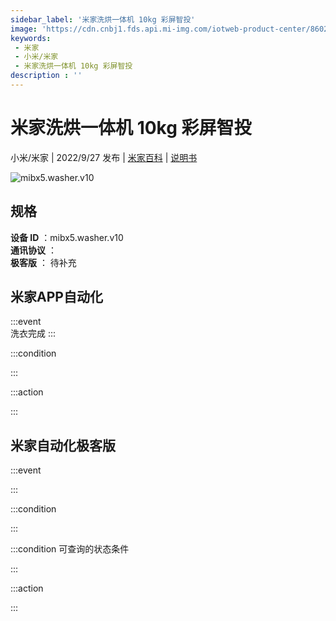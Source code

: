 ```yaml
---
sidebar_label: '米家洗烘一体机 10kg 彩屏智投'
image: 'https://cdn.cnbj1.fds.api.mi-img.com/iotweb-product-center/86024949e6261e36fdb2145af4647fcc_1662344763660.png?GalaxyAccessKeyId=AKVGLQWBOVIRQ3XLEW&Expires=9223372036854775807&Signature=fuOkFf8jIsXEJ5ldnqTQwO2ZlB8='
keywords: 
 - 米家
 - 小米/米家
 - 米家洗烘一体机 10kg 彩屏智投
description : ''
---
```

# 米家洗烘一体机 10kg 彩屏智投

小米/米家 | 2022/9/27 发布 | [米家百科](https://home.mi.com/webapp/content/baike/product/index.html?model=mibx5.washer.v10) | [说明书](https://home.mi.com/views/introduction.html?model=mibx5.washer.v10&region=cn)

![mibx5.washer.v10](https://cdn.cnbj1.fds.api.mi-img.com/iotweb-product-center/86024949e6261e36fdb2145af4647fcc_1662344763660.png?GalaxyAccessKeyId=AKVGLQWBOVIRQ3XLEW&Expires=9223372036854775807&Signature=fuOkFf8jIsXEJ5ldnqTQwO2ZlB8=)

## 规格  
> 
**设备 ID** ：mibx5.washer.v10  
**通讯协议** ：  
**极客版**  ： 待补充 


## 米家APP自动化  

:::event  
洗衣完成
:::

:::condition  

:::

:::action   

:::

## 米家自动化极客版  

:::event  

:::

:::condition  

:::

:::condition 可查询的状态条件  

:::

:::action  

:::

        
